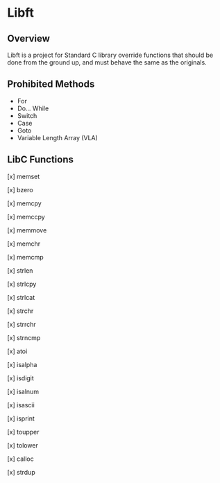 # Libft

## Overview

Libft is a project for Standard C library override functions that should be done from the ground up, and must behave the same as the originals.

## Prohibited Methods

- For
- Do... While
- Switch
- Case
- Goto
- Variable Length Array (VLA)

## LibC Functions

[x] memset

[x] bzero

[x] memcpy

[x] memccpy

[x] memmove

[x] memchr

[x] memcmp

[x] strlen

[x] strlcpy

[x] strlcat

[x] strchr

[x] strrchr

[x] strncmp

[x] atoi

[x] isalpha

[x] isdigit

[x] isalnum

[x] isascii

[x] isprint

[x] toupper

[x] tolower

[x] calloc

[x] strdup
